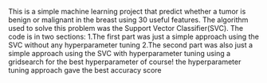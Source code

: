This is a simple machine learning project that predict whether a tumor is benign or malignant in the breast using 30 useful features.
The algorithm used to solve this problem was the Support Vector Classifier(SVC).
The code is in two sections:
1.The first part was just a simple approach using the SVC without any hyperparameter tuning
2.The second part was also just a simple approach using the SVC with hyperparameter tuning using a gridsearch for the best hyperparameter
of course! the hyperparameter tuning approach gave the best accuracy score
